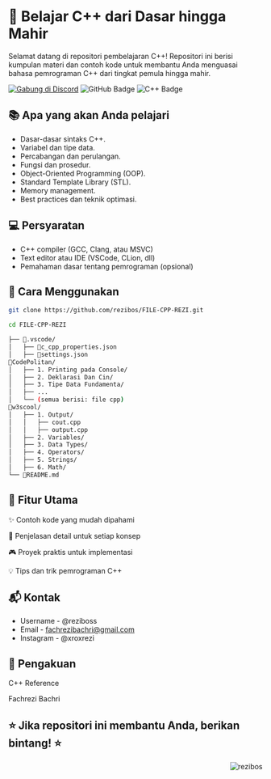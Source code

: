 # 🚀 Belajar C++ dari Dasar hingga Mahir
Selamat datang di repositori pembelajaran C++! Repositori ini berisi kumpulan materi dan contoh kode untuk membantu Anda menguasai bahasa pemrograman C++ dari tingkat pemula hingga mahir.

[![Gabung di Discord](https://img.shields.io/badge/Discord-Gabung%20di%20Discord-7289da?style=for-the-badge&logo=discord)](https://discord.gg/4bDyzhvc) <img src="https://img.shields.io/badge/GitHub-181717?style=for-the-badge&logo=github&logoColor=white" alt="GitHub Badge"/> <img src="https://img.shields.io/badge/C++-00599C?style=for-the-badge&logo=c%2B%2B&logoColor=white" alt="C++ Badge"/>

## 📚 Apa yang akan Anda pelajari
- Dasar-dasar sintaks C++.
- Variabel dan tipe data.
- Percabangan dan perulangan.
- Fungsi dan prosedur.
- Object-Oriented Programming (OOP).
- Standard Template Library (STL).
- Memory management.
- Best practices dan teknik optimasi.

## 💻 Persyaratan
- C++ compiler (GCC, Clang, atau MSVC)
- Text editor atau IDE (VSCode, CLion, dll)
- Pemahaman dasar tentang pemrograman (opsional)

## 🎯 Cara Menggunakan
```sh
git clone https://github.com/rezibos/FILE-CPP-REZI.git
```

```sh
cd FILE-CPP-REZI
```

```sh
├── 📂.vscode/
│   ├── 📄c_cpp_properties.json
│   ├── 📄settings.json
📂CodePolitan/
│   ├── 1. Printing pada Console/
│   ├── 2. Deklarasi Dan Cin/
│   ├── 3. Tipe Data Fundamenta/
│   ├── ...
│   └── (semua berisi: file cpp)
📂w3scool/
│   ├── 1. Output/
│   │   ├── cout.cpp
│   │   ├── output.cpp
│   ├── 2. Variables/
│   ├── 3. Data Types/
│   ├── 4. Operators/
│   ├── 5. Strings/
│   ├── 6. Math/
└── 📄README.md
```

## 🌟 Fitur Utama
✨ Contoh kode yang mudah dipahami

📝 Penjelasan detail untuk setiap konsep

🎮 Proyek praktis untuk implementasi

💡 Tips dan trik pemrograman C++

## 📬 Kontak
- Username - @reziboss
- Email - fachrezibachri@gmail.com
- Instagram - @xroxrezi

## 🙏 Pengakuan
C++ Reference

Fachrezi Bachri

## ⭐️ Jika repositori ini membantu Anda, berikan bintang! ⭐️

<img align="right" src="https://komarev.com/ghpvc/?username=rezibos&label=GITHUB%20VIEWS&color=grey&style=for-the-badge" alt="rezibos" />